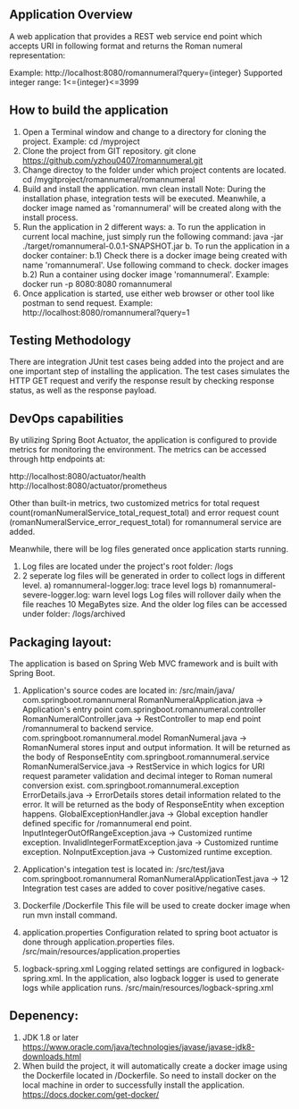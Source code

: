 ## Application Overview

A web application that provides a REST web service end point which accepts URI in following format and returns the Roman numeral representation: 

Example: http://localhost:8080/romannumeral?query={integer}
Supported integer range: 1<={integer}<=3999

## How to build the application
1. Open a Terminal window and change to a directory for cloning the project.
Example:
cd /myproject
2. Clone the project from GIT repository.
git clone https://github.com/yzhou0407/romannumeral.git
3. Change directoy to the folder under which project contents are located. 
cd /mygitproject/romannumeral/romannumeral
4. Build and install the application.
mvn clean install
Note: During the installation phase, integration tests will be executed. Meanwhile, a docker image named as 'romannumeral' will be created along with the install process.
5. Run the application in 2 different ways:
   a. To run the application in current local machine, just simply run the following command:
   java -jar ./target/romannumeral-0.0.1-SNAPSHOT.jar
   b. To run the application in a docker container:
   	b.1) Check there is a docker image being created with name 'romannumeral'. Use following command to check.
   		 docker images
    b.2) Run a container using docker image 'romannumeral'.
     	 Example:
         docker run -p 8080:8080 romannumeral
6. Once application is started, use either web browser or other tool like postman to send request.
Example:
http://localhost:8080/romannumeral?query=1

## Testing Methodology

There are integration JUnit test cases being added into the project and are one important step of installing the application. The test cases simulates the HTTP GET request and verify the response result by checking response status, as well as the response payload.

## DevOps capabilities
By utilizing Spring Boot Actuator, the application is configured to provide metrics for monitoring the environment. The metrics can be accessed through http endpoints at:

http://localhost:8080/actuator/health
http://localhost:8080/actuator/prometheus

Other than built-in metrics, two customized metrics for total request count(romanNumeralService_total_request_total) and error request count (romanNumeralService_error_request_total) for romannumeral service are added. 

Meanwhile, there will be log files generated once application starts running.
1. Log files are located under the project's root folder:
   <projectroot>/logs
2. 2 seperate log files will be generated in order to collect logs in different level.
   a) romannumeral-logger.log: trace level logs 
   b) romannumeral-severe-logger.log: warn level logs
   Log files will rollover daily when the file reaches 10 MegaBytes size. And the older log files can be accessed under folder:
   <projectroot>/logs/archived

## Packaging layout:
The application is based on Spring Web MVC framework and is built with Spring Boot.
1. Application's source codes are located in:
<projectroot>/src/main/java/
	com.springboot.romannumeral
		RomanNumeralApplication.java -> Application's entry point
	com.springboot.romannumeral.controller
		RomanNumeralController.java  -> RestController to map end point /romannumeral to backend service.
	com.springboot.romannumeral.model
		RomanNumeral.java 			 -> RomanNumeral stores input and output information. It will be returned as the body of ResponseEntity
	com.springboot.romannumeral.service
		RomanNumeralService.java     -> RestService in which logics for URI request parameter validation and decimal integer to Roman numeral conversion exist.
	com.springboot.romannumeral.exception
		ErrorDetails.java 			 -> ErrorDetails stores detail information related to the error. It will be returned as the body of ResponseEntity when exception happens.
		GlobalExceptionHandler.java  -> Global exception handler defined specific for /romannumeral end point.
		InputIntegerOutOfRangeException.java -> Customized runtime exception.
		InvalidIntegerFormatException.java   -> Customized runtime exception.
		NoInputException.java                -> Customized runtime exception.

2. Application's integation test is located in:
<projectroot>/src/test/java
	com.springboot.romannumeral
		RomanNumeralApplicationTest.java -> 12 Integration test cases are added to cover positive/negative cases.

3. Dockerfile
<projectroot>/Dockerfile
	This file will be used to create docker image when run mvn install command.

4. application.properties
Configuration related to spring boot actuator is done through application.properties files.
<projectroot>/src/main/resources/application.properties

5. logback-spring.xml
Logging related settings are configured in logback-spring.xml. In the application, also logback logger is used to generate logs while application runs.
<projectroot>/src/main/resources/logback-spring.xml

## Depenency:
1. JDK 1.8 or later
   https://www.oracle.com/java/technologies/javase/javase-jdk8-downloads.html
2. When build the project, it will automatically create a docker image using the Dockerfile located in <projectroot>/Dockerfile. So need to install docker on the local machine in order to successfully install the application.
	https://docs.docker.com/get-docker/